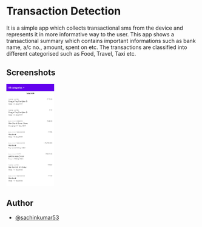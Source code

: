 
# Transaction Detection

It is a simple app which collects transactional sms from the device and represents it in more informative way to the user.
This app shows a transactional summary which contains important informations such as bank name, a/c no., amount, spent on etc.
The transactions are classified into different categorised such as Food, Travel, Taxi etc.




## Screenshots

<img src="https://github.com/sachinkumar53/TransactionDetection/blob/master/screenshots/Screenshot_20221105-100749_SMS%20detection.jpg?raw=true" alt="Screenshot_1" width=25%/>

## Author

- [@sachinkumar53](https://www.github.com/sachinkumar53)



